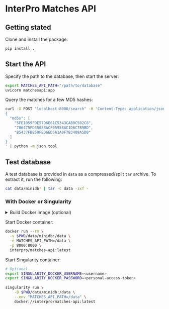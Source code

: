 # InterPro Matches API

## Getting stated

Clone and install the package:

```sh
pip install .
```

## Start the API

Specify the path to the database, then start the server:

```sh
export MATCHES_API_PATH="/path/to/database"
uvicorn matchesapi:app
```

Query the matches for a few MD5 hashes:

```sh
curl -X POST "localhost:8000/search" -H 'Content-Type: application/json' -d'
{
  "md5s": [
    "5FE1059FDE57D6E61C5343CAB0C502C8",
    "706475FD3508BACF05958AC1D6C7B9BD",
    "B5437FBB59FED6ED5A1A0F7B3409A5D0"
  ]
}
' | python -m json.tool
```

## Test database

A test database is provided in `data` as a compressed/split `tar` archive.
To extract it, run the following:

```sh
cat data/minidb* | tar -C data -zxf -
```

### With Docker or Singularity

<details>
  <summary>Build Docker image (optional)</summary>

  ```sh
  docker build --no-cache -t interpro/matches-api:latest .
  ```
</details>

Start Docker container:

```sh
docker run --rm \
  -v $PWD/data/minidb:/data \
  -e MATCHES_API_PATH=/data \
  -p 8000:8000 \
  interpro/matches-api:latest
```

Start Singularity container:

```sh
# Optional
export SINGULARITY_DOCKER_USERNAME=<username>
export SINGULARITY_DOCKER_PASSWORD=<personal-access-token>
 
singularity run \
    -B $PWD/data/minidb:/data \
    --env "MATCHES_API_PATH=/data" \
    docker://interpro/matches-api:latest
```